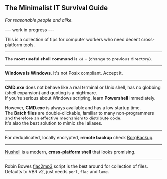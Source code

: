 ## The Minimalist IT Survival Guide
_For reasonable people and alike._

--- work in progress ---

This is a collection of tips for computer workers who need decent cross-platform tools.

---

The **most useful shell command** is `cd -` (change to previous directory).

---

**Windows is Windows**. It's not Posix compliant. Accept it.

---

**CMD.exe** does not behave like a real terminal or Unix shell, has no globbing (shell expansion) and quoting is a nightmare.\
If you're serious about Windows scripting, learn **Powershell** immediately.

However, **CMD.exe** is always available and has a low startup time.\
The **Batch files** are double-clickable, familiar to many non-programmers and therefore an effective mechanism to distribute code.\
It's also the best solution to mimic shell aliases.

---

For deduplicated, locally encrypted, **remote backup** check [BorgBackup](https://www.borgbackup.org/).

---

[Nushell](https://www.nushell.sh/) is a modern, **cross-platform shell** that looks promising.

---

Robin Bowes [flac2mp3](https://github.com/robinbowes/flac2mp3) script is the best around for collection of files. Defaults to VBR v2, just needs `perl`, `flac` and `lame`.

